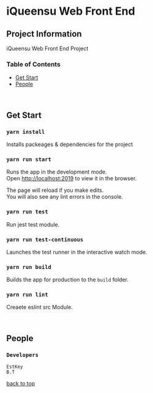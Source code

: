 # iQueensu Web Front End
## Project Information
iQueensu Web Front End Project
<a name="table"/><br/>
### Table of Contents  
- [Get Start](#getstart)
- [People](#people)

<a name="getstart"/><br/>
## Get Start
### `yarn install`

Installs packeages & dependencies for the project
### `yarn run start`

Runs the app in the development mode.<br>
Open [http://localhost:2019](http://localhost:2019) to view it in the browser.

The page will reload if you make edits.<br>
You will also see any lint errors in the console.
### `yarn run test`

Run jest test module.
### `yarn run test-continuous`

Launches the test runner in the interactive watch mode.
### `yarn run build`

Builds the app for production to the `build` folder.<br>
### `yarn run lint`

Creaete eslint src Module.

<a name="people"/><br/>
## People
### `Developers`
`EstKey`<br>
`B.T`

[back to top](#table)
